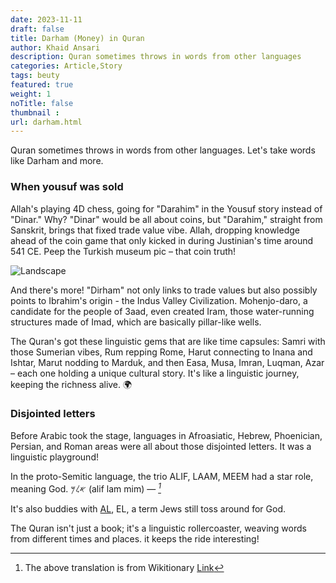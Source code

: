 ```yaml
---
date: 2023-11-11
draft: false
title: Darham (Money) in Quran
author: Khaid Ansari
description: Quran sometimes throws in words from other languages
categories: Article,Story
tags: beuty
featured: true
weight: 1
noTitle: false
thumbnail : 
url: darham.html
---
```

Quran sometimes throws in words from other languages. Let's take words like Darham and more.

### When yousuf was sold
Allah's playing 4D chess, going for "Darahim" in the Yousuf story instead of "Dinar." Why? "Dinar" would be all about coins, but "Darahim," straight from Sanskrit, brings that fixed trade value vibe. Allah, dropping knowledge ahead of the coin game that only kicked in during Justinian's time around 541 CE. Peep the Turkish museum pic – that coin truth! 


![Landscape](./img/articles/coin.jpg)


And there's more! "Dirham" not only links to trade values but also possibly points to Ibrahim's origin - the Indus Valley Civilization. Mohenjo-daro, a candidate for the people of 3aad, even created Iram, those water-running structures made of Imad, which are basically pillar-like wells.

The Quran's got these linguistic gems that are like time capsules: Samri with those Sumerian vibes, Rum repping Rome, Harut connecting to Inana and Ishtar, Marut nodding to Marduk, and then Easa, Musa, Imran, Luqman, Azar – each one holding a unique cultural story. It's like a linguistic journey, keeping the richness alive. 🌍

### Disjointed letters
Before Arabic took the stage, languages in Afroasiatic, Hebrew, Phoenician, Persian, and Roman areas were all about those disjointed letters. It was a linguistic playground!

In the proto-Semitic language, the trio ALIF, LAAM, MEEM had a star role, meaning God. 𐤀𐤋𐤌‎ (alif lam mim) — <cite>[^1]</cite>
[^1]: The above translation is from Wikitionary [Link](https://en.wiktionary.org/wiki/%F0%90%A4%80%F0%90%A4%8B%F0%90%A4%8C)

It's also buddies with [AL]( https://en.wiktionary.org/wiki/%F0%90%A4%80%F0%90%A4%8B#Phoenician ), EL, a term Jews still toss around for God.

The Quran isn't just a book; it's a linguistic rollercoaster, weaving words from different times and places. it keeps the ride interesting!